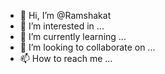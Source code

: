 - 👋 Hi, I’m @Ramshakat
- 👀 I’m interested in ...
- 🌱 I’m currently learning ...
- 💞️ I’m looking to collaborate on ...
- 📫 How to reach me ...

<!---
Ramshakat/Ramshakat is a ✨ special ✨ repository because its `README.md` (this file) appears on your GitHub profile.
You can click the Preview link to take a look at your changes.
--->
